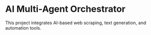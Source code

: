 # AI Multi-Agent Orchestrator
This project integrates AI-based web scraping, text generation, and automation tools.